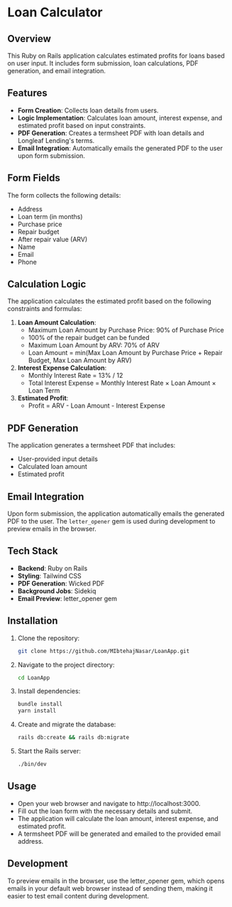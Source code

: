 # Loan Calculator

## Overview

This Ruby on Rails application calculates estimated profits for loans based on user input. It includes form submission, loan calculations, PDF generation, and email integration.

## Features

- **Form Creation**: Collects loan details from users.
- **Logic Implementation**: Calculates loan amount, interest expense, and estimated profit based on input constraints.
- **PDF Generation**: Creates a termsheet PDF with loan details and Longleaf Lending's terms.
- **Email Integration**: Automatically emails the generated PDF to the user upon form submission.

## Form Fields

The form collects the following details:
- Address
- Loan term (in months)
- Purchase price
- Repair budget
- After repair value (ARV)
- Name
- Email
- Phone

## Calculation Logic

The application calculates the estimated profit based on the following constraints and formulas:

1. **Loan Amount Calculation**:
    - Maximum Loan Amount by Purchase Price: 90% of Purchase Price
    - 100% of the repair budget can be funded
    - Maximum Loan Amount by ARV: 70% of ARV
    - Loan Amount = min(Max Loan Amount by Purchase Price + Repair Budget, Max Loan Amount by ARV)
2. **Interest Expense Calculation**:
    - Monthly Interest Rate = 13% / 12
    - Total Interest Expense = Monthly Interest Rate × Loan Amount × Loan Term
3. **Estimated Profit**:
    - Profit = ARV - Loan Amount - Interest Expense

## PDF Generation

The application generates a termsheet PDF that includes:
- User-provided input details
- Calculated loan amount
- Estimated profit

## Email Integration

Upon form submission, the application automatically emails the generated PDF to the user. The `letter_opener` gem is used during development to preview emails in the browser.

## Tech Stack

- **Backend**: Ruby on Rails
- **Styling**: Tailwind CSS
- **PDF Generation**: Wicked PDF
- **Background Jobs**: Sidekiq
- **Email Preview**: letter_opener gem

## Installation

1. Clone the repository:
   ```sh
   git clone https://github.com/MIbtehajNasar/LoanApp.git
    ```
2. Navigate to the project directory:
    ```sh
    cd LoanApp
    ```
3. Install dependencies:
    ```sh
    bundle install
    yarn install
    ```
4. Create and migrate the database:
   ```sh 
   rails db:create && rails db:migrate 
   ```
5. Start the Rails server:
    ```sh
    ./bin/dev
    ```

## Usage
- Open your web browser and navigate to http://localhost:3000.
- Fill out the loan form with the necessary details and submit.
- The application will calculate the loan amount, interest expense, and estimated profit.
- A termsheet PDF will be generated and emailed to the provided email address.

## Development
To preview emails in the browser, use the letter_opener gem, which opens emails in your default web browser instead of sending them, making it easier to test email content during development.